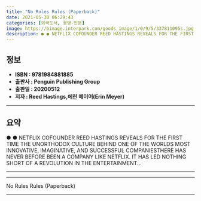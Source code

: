 ```yaml
---
title: "No Rules Rules (Paperback)"
date: 2021-05-30 06:29:43
categories: [외국도서, 경영-인문]
image: https://bimage.interpark.com/goods_image/1/0/9/5/337811095s.jpg
description: ● ● NETFLIX COFOUNDER REED HASTINGS REVEALS FOR THE FIRST TIME THE UNORTHODOX CULTURE BEHIND ONE OF THE WORLDS MOST INNOVATIVE, IMAGINATIVE, AND SUCCESSFUL CO
---
```


## **정보**

- **ISBN : 9781984881885**
- **출판사 : Penguin Publishing Group**
- **출판일 : 20200512**
- **저자 : Reed Hastings,에린 메이어(Erin Meyer)**

------



## **요약**

●  ●  NETFLIX COFOUNDER REED HASTINGS REVEALS FOR THE FIRST TIME THE UNORTHODOX CULTURE BEHIND ONE OF THE WORLDS MOST INNOVATIVE, IMAGINATIVE, AND SUCCESSFUL COMPANIESTHERE HAS NEVER BEFORE BEEN A COMPANY LIKE NETFLIX. IT HAS LED NOTHING SHORT OF A REVOLUTION IN THE ENTERTAINMENT... 

------



------


No Rules Rules (Paperback) 

------


